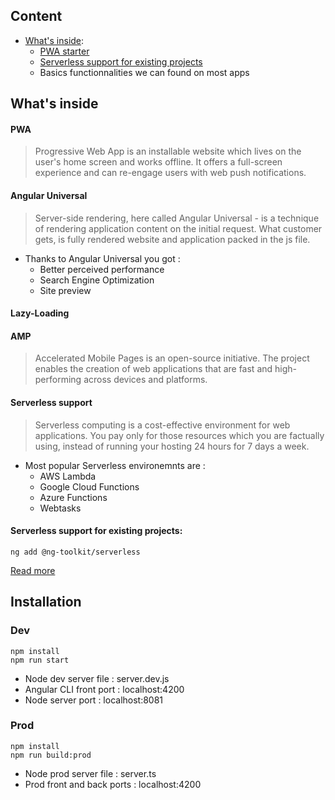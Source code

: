 ## Content
 - [What's inside](#quickOverview):
    - [PWA starter](https://github.com/maciejtreder/ng-toolkit/tree/master/schematics/init/README.md)
    - [Serverless support for existing projects](https://github.com/maciejtreder/ng-toolkit/tree/master/schematics/serverless/README.md)
	- Basics functionnalities we can found on most apps

## <a name="quickOverview">  What's inside

#### PWA 

> Progressive Web App is an installable website which lives on the user's home screen and works
> offline. It offers a full-screen experience and can re-engage users with web push notifications.

#### Angular Universal

> Server-side rendering, here called Angular Universal - is a technique of rendering application 
> content on the initial request. What customer gets, is fully rendered website and application packed in 
> the js file.

- Thanks to Angular Universal you got :
	- Better perceived performance
    - Search Engine Optimization
  	- Site preview

#### Lazy-Loading 

#### AMP

> Accelerated Mobile Pages</strong> is an open-source initiative. The project enables the creation of web 
> applications that are fast and high-performing across devices and platforms.

#### Serverless support

> Serverless computing is a cost-effective environment for web applications. You pay only for 
> those resources which you are factually using, instead of running your hosting 24 hours for 7 days a 
> week.

- Most popular Serverless environemnts are : 
	- AWS Lambda
  	- Google Cloud Functions
  	- Azure Functions
  	- Webtasks

#### Serverless support for existing projects:
```
ng add @ng-toolkit/serverless
```
[Read more](https://github.com/maciejtreder/ng-toolkit/tree/master/schematics/serverless/README.md)

## Installation

### Dev
```
npm install
npm run start
```
- Node dev server file : server.dev.js
- Angular CLI front port : localhost:4200
- Node server port : localhost:8081

### Prod
```
npm install
npm run build:prod
```
- Node prod server file : server.ts
- Prod front and back ports : localhost:4200
